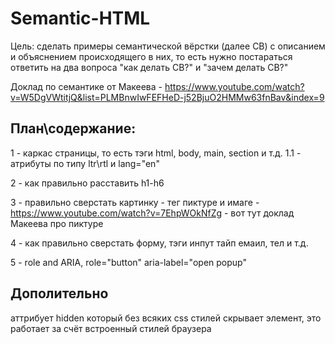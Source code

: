# Semantic-HTML

Цель: сделать примеры семантической вёрстки (далее СВ) с описанием и объяснением происходящего в них, то есть нужно постараться ответить на два вопроса "как делать СВ?" и "зачем делать СВ?"

Доклад по семантике от Макеева - https://www.youtube.com/watch?v=W5DgVWtitjQ&list=PLMBnwIwFEFHeD-j52BjuO2HMMw63fnBav&index=9

## План\содержание:

1 - каркас страницы, то есть тэги html, body, main, section и т.д.
1.1 - атрибуты по типу ltr\rtl и lang="en"

2 - как правильно расставить h1-h6

3 - правильно сверстать картинку - тег пиктуре и имаге - https://www.youtube.com/watch?v=7EhpWOkNfZg - вот тут доклад Макеева про пиктуре

4 - как правильно сверстать форму, тэги инпут тайп емаил, тел и т.д.

5 - role and ARIA, role="button" aria-label="open popup"

## Дополительно
аттрибует hidden который без всяких css стилей скрывает элемент, это работает за счёт встроенный стилей браузера
